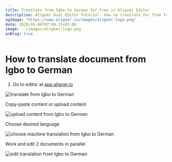 ```yaml
---
title: Translate from Igbo to German for free in Aligner Editor
description: Aligner Dual Editor Tutorial. How to translate for free from Igbo to German. Aligner is multilingual document management platform. 
ogImage: "https://www.aligner.io/images/aligner-logo.png"
date: 2020-05-06T07:09:21+03:00
image: ../images/aligner-logo.png
onBlog: true
---
```


# How to translate document from Igbo to German

1. Go to editor at [app.aligner.io](https://app.aligner.io "Aligner App web page")

![translate from Igbo to German](../aligner-blank-editor.png "translate from Igbo to German")

Copy-paste content or upload content

![upload content from Igbo to German](../aligner-uploaded-document.png "upload content from Igbo to German")

Choose desired language

![choose machine translation from Igbo to German](../aligner-language-dropdown.png "choose machine translation from Igbo to German")

Work and edit 2 documents in parallel

![edit translation from Igbo to German](../aligner-double-sitded-editor.png "edit translation from Igbo to German")

